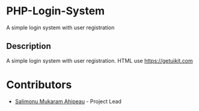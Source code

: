 # PHP-Login-System
A simple login system with user registration

## Description
A simple login system with user registration. 
HTML use https://getuikit.com


# Contributors

* [Salimonu Mukaram Ahipeau](https://github.com/Ahipeau) - Project Lead

